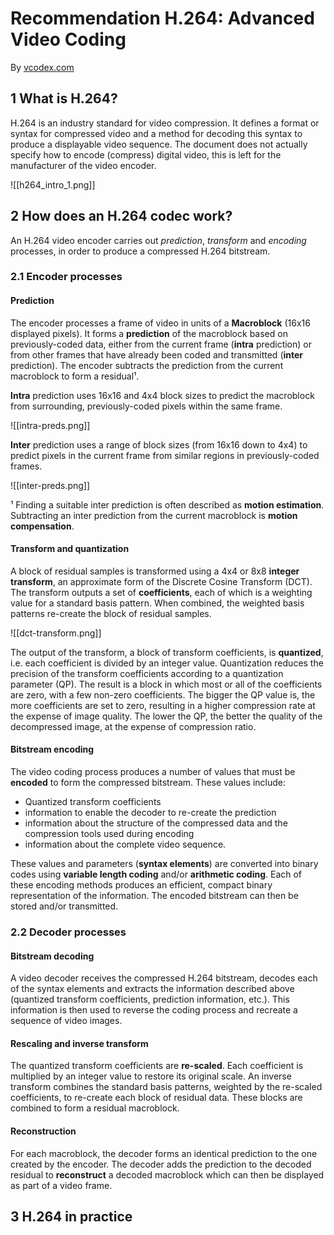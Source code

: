 # Recommendation H.264: Advanced Video Coding

By [vcodex.com](https://www.vcodex.com/an-overview-of-h264-advanced-video-coding/)

## 1 What is H.264?

H.264 is an industry standard for video compression. It defines a format or syntax for compressed video and a method for decoding this syntax to produce a displayable video sequence. The document does not actually specify how to encode (compress) digital video, this is left for the manufacturer of the video encoder.

![[h264_intro_1.png]]

## 2 How does an H.264 codec work?

An H.264 video encoder carries out _prediction_, _transform_ and _encoding_ processes, in order to produce a compressed H.264 bitstream.

### 2.1 Encoder processes

#### Prediction

The encoder processes a frame of video in units of a **Macroblock** (16x16 displayed pixels). It forms a **prediction** of the macroblock based on previously-coded data, either from the current frame (**intra** prediction) or from other frames that have already been coded and transmitted (**inter** prediction). The encoder subtracts the prediction from the current macroblock to form a residual¹.

**Intra** prediction uses 16x16 and 4x4 block sizes to predict the macroblock from surrounding, previously-coded pixels within the same frame.

![[intra-preds.png]]

**Inter** prediction uses a range of block sizes (from 16x16 down to 4x4) to predict pixels in the current frame from similar regions in previously-coded frames.

![[inter-preds.png]]

¹ Finding a suitable inter prediction is often described as **motion estimation**. Subtracting an inter prediction from the current macroblock is **motion compensation**.

#### Transform and quantization

A block of residual samples is transformed using a 4x4 or 8x8 **integer transform**, an approximate form of the Discrete Cosine Transform (DCT). The transform outputs a set of **coefficients**, each of which is a weighting value for a standard basis pattern. When combined, the weighted basis patterns re-create the block of residual samples.

![[dct-transform.png]]

The output of the transform, a block of transform coefficients, is **quantized**, i.e. each coefficient is divided by an integer value. Quantization reduces the precision of the transform coefficients according to a quantization parameter (QP). The result is a block in which most or all of the coefficients are zero, with a few non-zero coefficients. The bigger the QP value is, the more coefficients are set to zero, resulting in a higher compression rate at the expense of image quality. The lower the QP, the better the quality of the decompressed image, at the expense of compression ratio.

#### Bitstream encoding

The video coding process produces a number of values that must be **encoded** to form the compressed bitstream. These values include:

- Quantized transform coefficients
- information to enable the decoder to re-create the prediction
- information about the structure of the compressed data and the compression tools used during encoding
- information about the complete video sequence.

These values and parameters (**syntax elements**) are converted into binary codes using **variable length coding** and/or **arithmetic coding**. Each of these encoding methods produces an efficient, compact binary representation of the information. The encoded bitstream can then be stored and/or transmitted.

### 2.2 Decoder processes

#### Bitstream decoding

A video decoder receives the compressed H.264 bitstream, decodes each of the syntax elements and extracts the information described above (quantized transform coefficients, prediction information, etc.). This information is then used to reverse the coding process and recreate a sequence of video images.

#### Rescaling and inverse transform

The quantized transform coefficients are **re-scaled**. Each coefficient is multiplied by an integer value to restore its original scale. An inverse transform combines the standard basis patterns, weighted by the re-scaled coefficients, to re-create each block of residual data. These blocks are combined to form a residual macroblock.

#### Reconstruction

For each macroblock, the decoder forms an identical prediction to the one created by the encoder. The decoder adds the prediction to the decoded residual to **reconstruct** a decoded macroblock which can then be displayed as part of a video frame.

## 3 H.264 in practice



